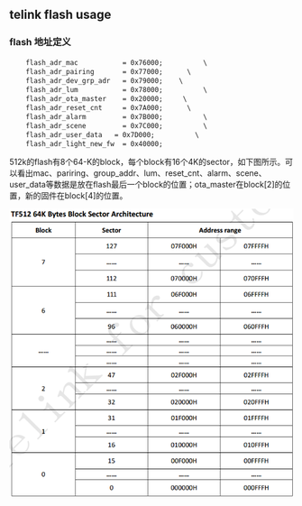 ## telink flash usage

### flash 地址定义

```
    flash_adr_mac 			= 0x76000;			\
    flash_adr_pairing 		= 0x77000;		\
    flash_adr_dev_grp_adr   = 0x79000;    \
    flash_adr_lum 			= 0x78000;			\
    flash_adr_ota_master 	= 0x20000;     \
    flash_adr_reset_cnt 	= 0x7A000;      \
    flash_adr_alarm 	    = 0x7B000;          \
    flash_adr_scene 	    = 0x7C000;          \
    flash_adr_user_data   = 0x7D000;          \
    flash_adr_light_new_fw  = 0x40000;
```

512k的flash有8个64-K的block，每个block有16个4K的sector，如下图所示。可以看出mac、pariring、group_addr、lum、reset_cnt、alarm、scene、user_data等数据是放在flash最后一个block的位置；ota_master在block[2]的位置，新的固件在block[4]的位置。

![flash_arch](.\pic\flash_arch.png)




